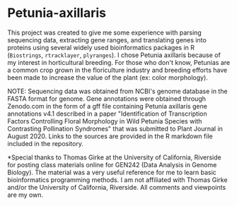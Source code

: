 # Petunia-axillaris

This project was created to give me some experience with parsing sequencing data, extracting gene ranges, and translating genes into proteins using several widely used bioinformatics packages in R (`Biostrings`, `rtracklayer`, `plyranges`). I chose Petunia axillaris because of my interest in horticultural breeding. For those who don't know, Petunias are a common crop grown in the floriculture industry and breeding efforts have been made to increase the value of the plant (ex: color morphology). 

NOTE: Sequencing data was obtained from NCBI's genome database in the FASTA format for genome. Gene annotations were obtained through Zenodo.com in the form of a gff file containing Petunia axillaris gene annotations v4.1 described in a paper "Identification of Transcription Factors Controlling Floral Morphology in Wild Petunia Species with Contrasting Pollination Syndromes" that was submitted to Plant Journal in August 2020. Links to the sources are provided in the R markdown file included in the repository. 

*Special thanks to Thomas Girke at the University of California, Riverside for posting class materials online for GEN242 (Data Analysis in Genome Biology). The material was a very useful reference for me to learn basic bioinformatics programming methods. I am not affiliated with Thomas Girke and/or the University of California, Riverside. All comments and viewpoints are my own.
